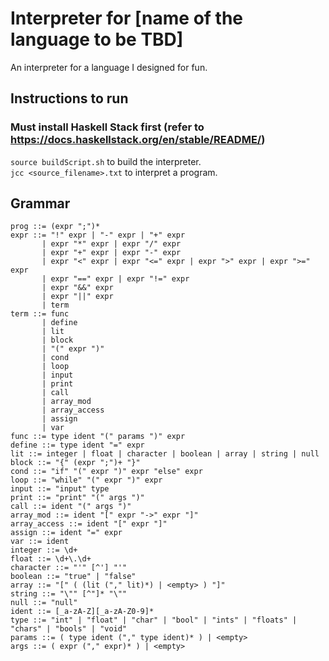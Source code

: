 # Interpreter for [name of the language to be TBD]
An interpreter for a language I designed for fun.

## Instructions to run
### Must install Haskell Stack first (refer to https://docs.haskellstack.org/en/stable/README/)
`source buildScript.sh` to build the interpreter.  
`jcc <source_filename>.txt` to interpret a program.

## Grammar
```
prog ::= (expr ";")*
expr ::= "!" expr | "-" expr | "+" expr
       | expr "*" expr | expr "/" expr
       | expr "+" expr | expr "-" expr
       | expr "<" expr | expr "<=" expr | expr ">" expr | expr ">=" expr
       | expr "==" expr | expr "!=" expr
       | expr "&&" expr
       | expr "||" expr
       | term
term ::= func
       | define
       | lit
       | block
       | "(" expr ")"
       | cond
       | loop
       | input
       | print
       | call
       | array_mod
       | array_access
       | assign
       | var
func ::= type ident "(" params ")" expr
define ::= type ident "=" expr
lit ::= integer | float | character | boolean | array | string | null
block ::= "{" (expr ";")+ "}"
cond ::= "if" "(" expr ")" expr "else" expr
loop ::= "while" "(" expr ")" expr
input ::= "input" type
print ::= "print" "(" args ")"
call ::= ident "(" args ")"
array_mod ::= ident "[" expr "->" expr "]"
array_access ::= ident "[" expr "]"
assign ::= ident "=" expr
var ::= ident
integer ::= \d+
float ::= \d+\.\d+
character ::= "'" [^'] "'"
boolean ::= "true" | "false"
array ::= "[" ( (lit ("," lit)*) | <empty> ) "]"
string ::= "\"" [^"]* "\""
null ::= "null"
ident ::= [_a-zA-Z][_a-zA-Z0-9]*
type ::= "int" | "float" | "char" | "bool" | "ints" | "floats" | "chars" | "bools" | "void"
params ::= ( type ident ("," type ident)* ) | <empty>
args ::= ( expr ("," expr)* ) | <empty>
```
